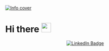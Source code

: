 <!---
- 👋 Hi, I’m @mbondokic
- 👀 I’m interested in ...
- 🌱 I’m currently learning ...
- 💞️ I’m looking to collaborate on ...
- 📫 How to reach me ...
--->

<a href="https://milosbondokic.netlify.app/" target="blank">
  <img src="https://user-images.githubusercontent.com/76034200/160586533-bcb4399d-7626-4ab1-b869-0352e6c27e1b.png" alt="Info cover" align="center"/>
</a>

<h1>
  Hi there
  <img src="https://media.giphy.com/media/hvRJCLFzcasrR4ia7z/giphy.gif" width="30px"/>
</h1>

<div id="badges" align="center">
  <a href="https://www.linkedin.com/in/milo%C5%A1-bondoki%C4%87/" target="blank">
    <img src="https://img.shields.io/badge/LinkedIn-blue?style=for-the-badge&logo=linkedin&logoColor=white" alt="LinkedIn Badge"/>
  </a>
</div>

<!---
mbondokic/mbondokic is a ✨ special ✨ repository because its `README.md` (this file) appears on your GitHub profile.
You can click the Preview link to take a look at your changes.
--->

